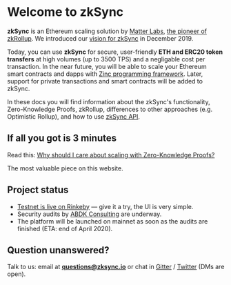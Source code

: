 # Welcome to zkSync

**zkSync** is an Ethereum scaling solution by [Matter Labs](https://matter-labs.io), [the pioneer of zkRollup](https://medium.com/matter-labs/grant-from-the-ethereum-foundation-for-matter-labs-64338f3dd938). We introduced our [vision for zkSync](https://medium.com/matter-labs/introducing-zk-sync-the-missing-link-to-mass-adoption-of-ethereum-14c9cea83f58) in December 2019.

Today, you can use **zkSync** for secure, user-friendly **ETH and ERC20 token transfers** at high volumes (up to 3500 TPS) and a negligable cost per transaction. In the near future, you will be able to scale your Ethereum smart contracts and dapps with [Zinc programming framework](https://medium.com/matter-labs/zinc-update-v0-1-5-open-source-video-from-zksummit-d079dcfd1b15). Later, support for private transactions and smart contracts will be added to zkSync.

In these docs you will find information about the zkSync's functionality, Zero-Knowledge Proofs, zkRollup, differences to other approaches (e.g. Optimistic Rollup), and how to use [zkSync API](/dev/).

## If all you got is 3 minutes

Read this: [Why should I care about scaling with Zero-Knowledge Proofs?](/faq/why/)

The most valuable piece on this website.

## Project status

- [Testnet is live on Rinkeby](https://demo.zksync.dev/explorer/) — give it a try, the UI is very simple.
- Security audits by [ABDK Consulting](https://www.abdk.consulting/) are underway.
- The platform will be launched on mainnet as soon as the audits are finished (ETA: end of April 2020).

## Question unanswered?

Talk to us: email at **questions@zksync.io** or chat in [Gitter](https://gitter.im/zksync/community) / [Twitter](https://twitter.com/the_matter_labs) (DMs are open).
